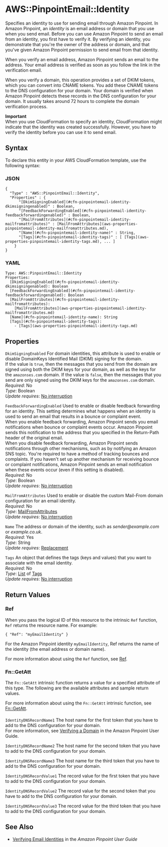 # AWS::PinpointEmail::Identity<a name="aws-resource-pinpointemail-identity"></a>

Specifies an identity to use for sending email through Amazon Pinpoint\. In Amazon Pinpoint, an *identity* is an email address or domain that you use when you send email\. Before you can use Amazon Pinpoint to send an email from an identity, you first have to verify it\. By verifying an identity, you demonstrate that you're the owner of the address or domain, and that you've given Amazon Pinpoint permission to send email from that identity\.

When you verify an email address, Amazon Pinpoint sends an email to the address\. Your email address is verified as soon as you follow the link in the verification email\.

When you verify a domain, this operation provides a set of DKIM tokens, which you can convert into CNAME tokens\. You add these CNAME tokens to the DNS configuration for your domain\. Your domain is verified when Amazon Pinpoint detects these records in the DNS configuration for your domain\. It usually takes around 72 hours to complete the domain verification process\.

**Important**  
When you use CloudFormation to specify an identity, CloudFormation might indicate that the identity was created successfully\. However, you have to verify the identity before you can use it to send email\.

## Syntax<a name="aws-resource-pinpointemail-identity-syntax"></a>

To declare this entity in your AWS CloudFormation template, use the following syntax:

### JSON<a name="aws-resource-pinpointemail-identity-syntax.json"></a>

```
{
  "Type" : "AWS::PinpointEmail::Identity",
  "Properties" : {
      "[DkimSigningEnabled](#cfn-pinpointemail-identity-dkimsigningenabled)" : Boolean,
      "[FeedbackForwardingEnabled](#cfn-pinpointemail-identity-feedbackforwardingenabled)" : Boolean,
      "[MailFromAttributes](#cfn-pinpointemail-identity-mailfromattributes)" : [MailFromAttributes](aws-properties-pinpointemail-identity-mailfromattributes.md),
      "[Name](#cfn-pinpointemail-identity-name)" : String,
      "[Tags](#cfn-pinpointemail-identity-tags)" : [ [Tags](aws-properties-pinpointemail-identity-tags.md), ... ]
    }
}
```

### YAML<a name="aws-resource-pinpointemail-identity-syntax.yaml"></a>

```
Type: AWS::PinpointEmail::Identity
Properties: 
  [DkimSigningEnabled](#cfn-pinpointemail-identity-dkimsigningenabled): Boolean
  [FeedbackForwardingEnabled](#cfn-pinpointemail-identity-feedbackforwardingenabled): Boolean
  [MailFromAttributes](#cfn-pinpointemail-identity-mailfromattributes): 
    [MailFromAttributes](aws-properties-pinpointemail-identity-mailfromattributes.md)
  [Name](#cfn-pinpointemail-identity-name): String
  [Tags](#cfn-pinpointemail-identity-tags): 
    - [Tags](aws-properties-pinpointemail-identity-tags.md)
```

## Properties<a name="aws-resource-pinpointemail-identity-properties"></a>

`DkimSigningEnabled`  <a name="cfn-pinpointemail-identity-dkimsigningenabled"></a>
For domain identities, this attribute is used to enable or disable DomainKeys Identified Mail \(DKIM\) signing for the domain\.  
If the value is `true`, then the messages that you send from the domain are signed using both the DKIM keys for your domain, as well as the keys for the `amazonses.com` domain\. If the value is `false`, then the messages that you send are only signed using the DKIM keys for the `amazonses.com` domain\.  
*Required*: No  
*Type*: Boolean  
*Update requires*: [No interruption](https://docs.aws.amazon.com/AWSCloudFormation/latest/UserGuide/using-cfn-updating-stacks-update-behaviors.html#update-no-interrupt)

`FeedbackForwardingEnabled`  <a name="cfn-pinpointemail-identity-feedbackforwardingenabled"></a>
Used to enable or disable feedback forwarding for an identity\. This setting determines what happens when an identity is used to send an email that results in a bounce or complaint event\.  
When you enable feedback forwarding, Amazon Pinpoint sends you email notifications when bounce or complaint events occur\. Amazon Pinpoint sends this notification to the address that you specified in the Return\-Path header of the original email\.  
When you disable feedback forwarding, Amazon Pinpoint sends notifications through other mechanisms, such as by notifying an Amazon SNS topic\. You're required to have a method of tracking bounces and complaints\. If you haven't set up another mechanism for receiving bounce or complaint notifications, Amazon Pinpoint sends an email notification when these events occur \(even if this setting is disabled\)\.  
*Required*: No  
*Type*: Boolean  
*Update requires*: [No interruption](https://docs.aws.amazon.com/AWSCloudFormation/latest/UserGuide/using-cfn-updating-stacks-update-behaviors.html#update-no-interrupt)

`MailFromAttributes`  <a name="cfn-pinpointemail-identity-mailfromattributes"></a>
Used to enable or disable the custom Mail\-From domain configuration for an email identity\.  
*Required*: No  
*Type*: [MailFromAttributes](aws-properties-pinpointemail-identity-mailfromattributes.md)  
*Update requires*: [No interruption](https://docs.aws.amazon.com/AWSCloudFormation/latest/UserGuide/using-cfn-updating-stacks-update-behaviors.html#update-no-interrupt)

`Name`  <a name="cfn-pinpointemail-identity-name"></a>
The address or domain of the identity, such as *sender@example\.com* or *example\.co\.uk*\.  
*Required*: Yes  
*Type*: String  
*Update requires*: [Replacement](https://docs.aws.amazon.com/AWSCloudFormation/latest/UserGuide/using-cfn-updating-stacks-update-behaviors.html#update-replacement)

`Tags`  <a name="cfn-pinpointemail-identity-tags"></a>
An object that defines the tags \(keys and values\) that you want to associate with the email identity\.  
*Required*: No  
*Type*: [List](aws-properties-pinpointemail-identity-tags.md) of [Tags](aws-properties-pinpointemail-identity-tags.md)  
*Update requires*: [No interruption](https://docs.aws.amazon.com/AWSCloudFormation/latest/UserGuide/using-cfn-updating-stacks-update-behaviors.html#update-no-interrupt)

## Return Values<a name="aws-resource-pinpointemail-identity-return-values"></a>

### Ref<a name="aws-resource-pinpointemail-identity-return-values-ref"></a>

When you pass the logical ID of this resource to the intrinsic `Ref` function, `Ref` returns the resource name\. For example:

 `{ "Ref": "myEmailIdentity" }` 

For the Amazon Pinpoint identity `myEmailIdentity`, Ref returns the name of the identity \(the email address or domain name\)\.

For more information about using the `Ref` function, see [Ref](https://docs.aws.amazon.com/AWSCloudFormation/latest/UserGuide/intrinsic-function-reference-ref.html)\.

### Fn::GetAtt<a name="aws-resource-pinpointemail-identity-return-values-fn--getatt"></a>

The `Fn::GetAtt` intrinsic function returns a value for a specified attribute of this type\. The following are the available attributes and sample return values\.

For more information about using the `Fn::GetAtt` intrinsic function, see [Fn::GetAtt](https://docs.aws.amazon.com/AWSCloudFormation/latest/UserGuide/intrinsic-function-reference-getatt.html)\.

#### <a name="aws-resource-pinpointemail-identity-return-values-fn--getatt-fn--getatt"></a>

`IdentityDNSRecordName1`  <a name="IdentityDNSRecordName1-fn::getatt"></a>
The host name for the first token that you have to add to the DNS configuration for your domain\.  
For more information, see [Verifying a Domain](https://docs.aws.amazon.com/pinpoint/latest/userguide/channels-email-manage-verify.html#channels-email-manage-verify-domain) in the Amazon Pinpoint User Guide\.

`IdentityDNSRecordName2`  <a name="IdentityDNSRecordName2-fn::getatt"></a>
The host name for the second token that you have to add to the DNS configuration for your domain\.

`IdentityDNSRecordName3`  <a name="IdentityDNSRecordName3-fn::getatt"></a>
The host name for the third token that you have to add to the DNS configuration for your domain\.

`IdentityDNSRecordValue1`  <a name="IdentityDNSRecordValue1-fn::getatt"></a>
The record value for the first token that you have to add to the DNS configuration for your domain\.

`IdentityDNSRecordValue2`  <a name="IdentityDNSRecordValue2-fn::getatt"></a>
The record value for the second token that you have to add to the DNS configuration for your domain\.

`IdentityDNSRecordValue3`  <a name="IdentityDNSRecordValue3-fn::getatt"></a>
The record value for the third token that you have to add to the DNS configuration for your domain\.

## See Also<a name="aws-resource-pinpointemail-identity--seealso"></a>
+ [Verifying Email Identities](https://docs.aws.amazon.com/pinpoint/latest/userguide/channels-email-manage-verify.html) in the *Amazon Pinpoint User Guide*